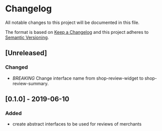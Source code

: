 # Changelog

All notable changes to this project will be documented in this file.

The format is based on [Keep a Changelog](http://keepachangelog.com/en/1.0.0/)
and this project adheres to [Semantic Versioning](http://semver.org/spec/v2.0.0.html).

## [Unreleased]

### Changed

- *BREAKING* Change interface name from shop-review-widget to shop-review-summary.

## [0.1.0] - 2019-06-10

### Added
- create abstract interfaces to be used for reviews of merchants
